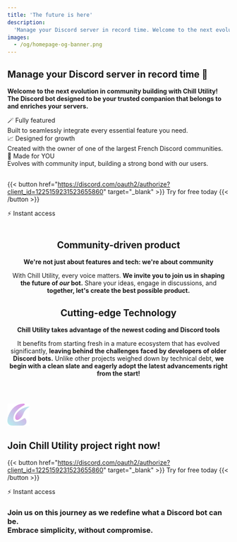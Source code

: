 ```yaml
---
title: 'The future is here'
description:
  'Manage your Discord server in record time. Welcome to the next evolution in community building with Chill Utility! 🚀'
images:
  - /og/homepage-og-banner.png
---
```


<section id="head" style="margin-bottom: 45px;">

# Manage your Discord server in record time 🚀

**Welcome to the next evolution in community building with Chill Utility!**  
**The Discord bot designed to be your trusted companion that belongs to and enriches your servers.**

<div class="w-full grid gap-4 md:grid-cols-3" style="margin-bottom: 30px">
  <div
    class="min-w-full min-h-full border-neutral-200 dark:border-neutral-700 border-2 rounded overflow-hidden shadow-lg relative backdrop-blur">
    <div class="px-6 py-4 text-left">
      <div
        class="font-bold text-xl text-neutral-800 decoration-primary-500 dark:text-neutral">
        🪄 Fully featured
      </div>
      <div class="py-1 prose dark:prose-invert">
        Built to seamlessly integrate every essential feature you need.
      </div>
    </div>
  </div>
  <div
    class="min-w-full min-h-full border-neutral-200 dark:border-neutral-700 border-2 rounded overflow-hidden shadow-lg relative backdrop-blur">
    <div class="px-6 py-4 text-left">
      <div
        class="font-bold text-xl text-neutral-800 decoration-primary-500 dark:text-neutral">
        📈 Designed for growth
      </div>
      <div class="py-1 prose dark:prose-invert">
        Created with the owner of one of the largest French Discord communities.
      </div>
    </div>
  </div>
  <div
    class="min-w-full min-h-full border-neutral-200 dark:border-neutral-700 border-2 rounded overflow-hidden shadow-lg relative backdrop-blur">
    <div class="px-6 py-4 text-left">
      <div
        class="font-bold text-xl text-neutral-800 decoration-primary-500 dark:text-neutral">
        🫵 Made for YOU
      </div>
      <div class="py-1 prose dark:prose-invert">
        Evolves with community input, building a strong bond with our users.
      </div>
    </div>
  </div>
</div>

{{< button href="https://discord.com/oauth2/authorize?client_id=1225159231523655860" target="_blank" >}}
Try for free today
{{< /button >}}
<p class="mt-2 text-sm">⚡ Instant access</p>

</section>

<section id="big-ideas" class="big-ideas-p">
  <div align="center" class="min-w-full min-h-full border-neutral-200 dark:border-neutral-700 border-2 rounded overflow-hidden shadow-lg relative backdrop-blur" style="margin: 20px 0;">
    <article class="px-6 py-4 md:flex flex-wrap items-center" style="gap: 0 40px">
      <div class="creative">
        <div class="creative-icon-wrapper">
          <i class="creative-icon fa-solid fa-comment-dots"></i>
        </div>
        <h2 class="m-0">Community-driven product</h2>
      </div>
      <div class="flex-1 homepage-big-ideas-left-text-align flex flex-col">
        <p class="big-idea-title"><strong>We're not just about features and tech: we're about community</strong></p>
        <p class="big-idea-desc">With Chill Utility, every voice matters. <strong>We invite you to join us in shaping the future of <i>our</i> bot.</strong> Share your ideas, engage in discussions, and <strong>together, let's create the best possible product.</strong></p>
      </div>
    </article>
  </div>

  <div align="center" class="min-w-full min-h-full border-neutral-200 dark:border-neutral-700 border-2 rounded overflow-hidden shadow-lg relative backdrop-blur" style="margin: 20px 0;">
    <article class="px-6 py-4 md:flex flex-wrap items-center flip-flop-big-idea-article" style="gap: 0 40px">
      <div class="creative">
        <div class="creative-icon-wrapper">
          <i class="creative-icon fa-solid fa-microchip"></i>
        </div>
        <h2 class="m-0">Cutting-edge Technology</h2>
      </div>
      <div class="flex-1 homepage-big-ideas-left-text-align">
        <p class="big-idea-title"><strong>Chill Utility takes advantage of the newest coding and Discord tools</strong></p>
        <p class="big-idea-desc">It benefits from starting fresh in a mature ecosystem that has evolved significantly, <strong>leaving behind the challenges faced by developers of older Discord bots.</strong> Unlike other projects weighed down by technical debt, <strong>we begin with a clean slate and eagerly adopt the latest advancements right from the start!</strong></p>
      </div>
    </article>
  </div>

</section>

<div style="margin-top: 60px; margin-bottom: 20px;">

<img src="/img/logo.webp" width="50px" height="50px" class="my-0 mb-2 nozoom m-auto" />

<h2 class="mt-0">Join Chill Utility project right now!</h2>

{{< button href="https://discord.com/oauth2/authorize?client_id=1225159231523655860" target="_blank" >}}
Try for free today
{{< /button >}}
<p class="mt-2 mb-0 text-sm">⚡ Instant access</p>

<h3>Join us on this journey as we redefine what a Discord bot can be.<br class="mb-5px" />Embrace simplicity, without compromise.</h3>

</div>

<script src="https://kit.fontawesome.com/575c2fb10a.js" crossorigin="anonymous"></script>